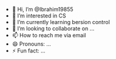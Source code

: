 - 👋 Hi, I’m @Ibrahim19855
- 👀 I’m interested in CS
- 🌱 I’m currently learning bersion control
- 💞️ I’m looking to collaborate on ...
- 📫 How to reach me via email
- 😄 Pronouns: ...
- ⚡ Fun fact: ...

<!---
Ibrahim19855/Ibrahim19855 is a ✨ special ✨ repository because its `README.md` (this file) appears on your GitHub profile.
You can click the Preview link to take a look at your changes.
--->
